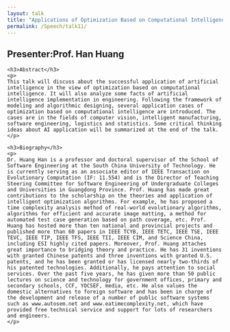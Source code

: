 ```yaml
---
layout: talk
title: "Applications of Optimization Based on Computational Intelligence"
permalink: /Speech/talk11/
---
```


<div class="talk-container">
    <div class="talk-header">
        <h2>Presenter:Prof. Han Huang</h2>
    </div>

    <h3>Abstract</h3>
    <p>
    This talk will discuss about the successful application of artificial intelligence in the view of optimization based on computational intelligence. It will also analyze some facts of artificial intelligence implementation in engineering. Following the framework of modeling and algorithmic designing, several application cases of optimization based on computational intelligence are introduced. The cases are in the fields of computer vision, intelligent manufacturing, software engineering, logistics and statistics. Some critical thinking ideas about AI application will be summarized at the end of the talk.
    </p>

    <h3>Biography</h3>
    <p>
    Dr. Huang Han is a professor and doctoral supervisor of the School of Software Engineering at the South China University of Technology. He is currently serving as an associate editor of IEEE Transaction on Evolutionary Computation (IF: 11.554) and is the Director of Teaching Steering Committee for Software Engineering of Undergraduate Colleges and Universities in Guangdong Province. Prof. Huang has made great contributions to the scholarship on the theories and application of intelligent optimization algorithms. For example, he has proposed a time complexity analysis method of real-world evolutionary algorithms, algorithms for efficient and accurate image matting, a method for automated test case generation based on path coverage, etc. Prof. Huang has hosted more than ten national and provincial projects and published more than 60 papers in IEEE TCYB, IEEE TETC, IEEE TSE, IEEE TEVC, IEEE TIP, IEEE TFS, IEEE TII, IEEE CIM, and Science China, including ESI highly cited papers. Moreover, Prof. Huang attaches great importance to bridging theory and practice. He has 31 inventions with granted Chinese patents and three inventions with granted U.S. patents, and he has been granted or has licensed nearly two-thirds of his patented technologies. Additionally, he pays attention to social services. Over the past five years, he has given more than 50 public lectures on science and technology for government offices, primary and secondary schools, CCF, YOCSEF, media, etc. He also values the domestic alternatives to foreign software and has been in charge of the development and release of a number of public software systems such as www.autosem.net and www.eatimecomplexity.net, which have provided free technical service and support for lots of researchers and engineers.
    </p>

</div>
